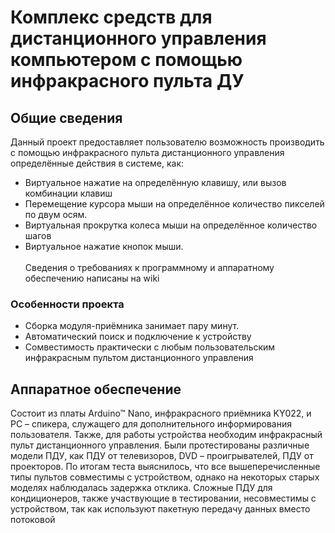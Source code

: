# Комплекс средств для дистанционного управления компьютером с помощью инфракрасного пульта ДУ
## Общие сведения
Данный проект предоставляет пользователю возможность производить с помощью инфракрасного пульта дистанционного управления определённые действия в системе, как:
* Виртуальное нажатие на определённую клавишу, или вызов комбинации клавиш
* Перемещение курсора мыши на определённое количество пикселей по двум осям.
* Виртуальная прокрутка колеса мыши на определённое количество шагов
* Виртуальное нажатие кнопок мыши.
<br><br>Сведения о требованиях к программному и аппаратному обеспечению написаны на wiki
### Особенности проекта
* Сборка модуля-приёмника занимает пару минут.
* Автоматический поиск и подключение к устройству
* Сомвестимость практически с любым пользовательским инфракрасным пультом дистанционного управления

## Аппаратное обеспечение
Состоит из платы Arduino™ Nano, инфракрасного приёмника KY022, и PC – спикера, служащего для дополнительного информирования пользователя. 
Также, для работы устройства необходим инфракрасный пульт дистанционного управления. 
Были протестированы различные модели ПДУ, как ПДУ от телевизоров, DVD – проигрывателей, ПДУ от проекторов. 
По итогам теста выяснилось, что все вышеперечисленные типы пультов совместимы с устройством, однако на некоторых старых моделях наблюдалась задержка отклика. 
Сложные ПДУ для кондиционеров, также участвующие в тестировании, несовместимы с устройством, так как используют пакетную передачу данных вместо потоковой
